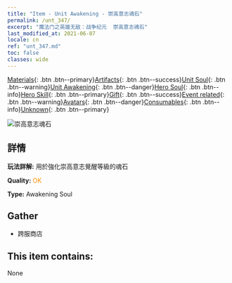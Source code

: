 ```yaml
---
title: "Item - Unit Awakening - 崇高意志魂石"
permalink: /unt_347/
excerpt: "魔法门之英雄无敌：战争纪元  崇高意志魂石"
last_modified_at: 2021-06-07
locale: cn
ref: "unt_347.md"
toc: false
classes: wide
---
```

 [Materials](/ItemsCN/){: .btn .btn--primary}[Artifacts](/ItemsCN/Artifacts/){: .btn .btn--success}[Unit Soul](/ItemsCN/UnitSoul/){: .btn .btn--warning}[Unit Awakening](/ItemsCN/UnitAwakening/){: .btn .btn--danger}[Hero Soul](/ItemsCN/HeroSoul/){: .btn .btn--info}[Hero Skill](/ItemsCN/HeroSkill/){: .btn .btn--primary}[Gift](/ItemsCN/Gift/){: .btn .btn--success}[Event related](/ItemsCN/Events/){: .btn .btn--warning}[Avatars](/ItemsCN/Avatars/){: .btn .btn--danger}[Consumables](/ItemsCN/Consumables/){: .btn .btn--info}[Unknown](/ItemsCN/Unknown/){: .btn .btn--primary}

 ![崇高意志魂石](/images/u/tia_jingshenyuansu.jpg)

## 詳情
 **玩法詳解:** 用於強化崇高意志覺醒等級的魂石

 **Quality:** <span style="color: #FF8C00">OK</span>

 **Type:** Awakening Soul

## Gather

*    跨服商店 

## This item contains:

  None


